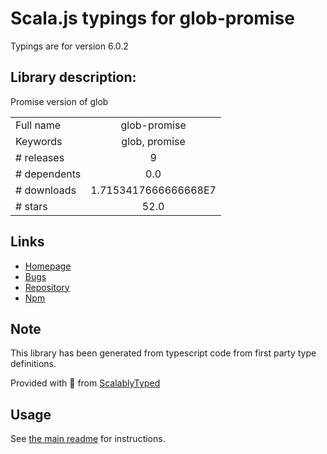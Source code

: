 
# Scala.js typings for glob-promise

Typings are for version 6.0.2

## Library description:
Promise version of glob

|                    |                 |
| ------------------ | :-------------: |
| Full name          | glob-promise |
| Keywords           | glob, promise |
| # releases         | 9 |
| # dependents       | 0.0 |
| # downloads        | 1.7153417666666668E7 |
| # stars            | 52.0 |

## Links
- [Homepage](https://github.com/ahmadnassri/node-glob-promise)
- [Bugs](https://github.com/ahmadnassri/node-glob-promise/issues)
- [Repository](https://github.com/ahmadnassri/node-glob-promise)
- [Npm](https://www.npmjs.com/package/glob-promise)
    


## Note
This library has been generated from typescript code from first party type definitions.

Provided with :purple_heart: from [ScalablyTyped](https://github.com/oyvindberg/ScalablyTyped)

## Usage
See [the main readme](../../readme.md) for instructions.


